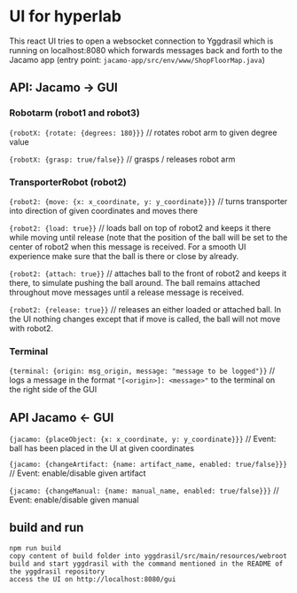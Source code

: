 # UI for hyperlab
This react UI tries to open a websocket connection to Yggdrasil which is running on localhost:8080 which forwards messages back and forth to the Jacamo app (entry point: `jacamo-app/src/env/www/ShopFloorMap.java`)

## API: Jacamo → GUI
### Robotarm (robot1 and robot3)
`{robotX: {rotate: {degrees: 180}}}` // rotates robot arm to given degree value

`{robotX: {grasp: true/false}}` // grasps / releases robot arm

### TransporterRobot (robot2)
`{robot2: {move: {x: x_coordinate, y: y_coordinate}}}` // turns transporter into direction of given coordinates and moves there

`{robot2: {load: true}}` // loads ball on top of robot2 and keeps it there while moving until release (note that the position of the ball will be set to the center of robot2 when this message is received. For a smooth UI experience make sure that the ball is there or close by already.

`{robot2: {attach: true}}` // attaches ball to the front of robot2 and keeps it there, to simulate pushing the ball around. The ball remains attached throughout move messages until a release message is received.

`{robot2: {release: true}}` // releases an either loaded or attached ball. In the UI nothing changes except that if move is called, the ball will not move with robot2.

### Terminal
`{terminal: {origin: msg_origin, message: "message to be logged"}}` // logs a message in the format `"[<origin>]: <message>"` to the terminal on the right side of the GUI

## API Jacamo ← GUI
`{jacamo: {placeObject: {x: x_coordinate, y: y_coordinate}}}` // Event: ball has been placed in the UI at given coordinates

`{jacamo: {changeArtifact: {name: artifact_name, enabled: true/false}}}` // Event: enable/disable given artifact

`{jacamo: {changeManual: {name: manual_name, enabled: true/false}}}` // Event: enable/disable given manual

## build and run
~~~
npm run build
copy content of build folder into yggdrasil/src/main/resources/webroot
build and start yggdrasil with the command mentioned in the README of the yggdrasil repository
access the UI on http://localhost:8080/gui
~~~
